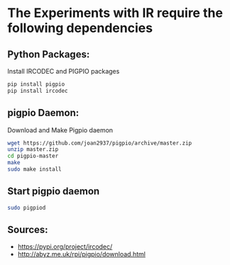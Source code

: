 
# **The Experiments with IR require the following dependencies**

## **Python Packages:**
Install IRCODEC and PIGPIO packages

```bash
pip install pigpio
pip install ircodec
```

## **pigpio Daemon:**
Download and Make Pigpio daemon
```bash
wget https://github.com/joan2937/pigpio/archive/master.zip
unzip master.zip
cd pigpio-master
make
sudo make install
```

## **Start pigpio daemon**
```bash
sudo pigpiod
```


## **Sources:**
- https://pypi.org/project/ircodec/
- http://abyz.me.uk/rpi/pigpio/download.html



